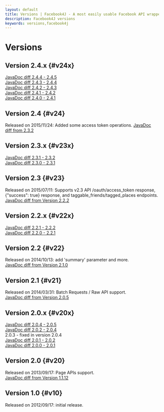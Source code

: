 ```yaml
---
layout: default
title: Versions | Facebook4J - A most easily usable Facebook API wrapper in Java
description: Facebook4J versions
keywords: versions,facebook4j
---
```

# Versions

## Version 2.4.x {#v24x}
[JavaDoc diff 2.4.4 - 2.4.5](/oldjavadocs/2.4.4-2.4.5/changes.html)  
[JavaDoc diff 2.4.3 - 2.4.4](/oldjavadocs/2.4.3-2.4.4/changes.html)  
[JavaDoc diff 2.4.2 - 2.4.3](/oldjavadocs/2.4.2-2.4.3/changes.html)  
[JavaDoc diff 2.4.1 - 2.4.2](/oldjavadocs/2.4.1-2.4.2/changes.html)  
[JavaDoc diff 2.4.0 - 2.4.1](/oldjavadocs/2.4.0-2.4.1/changes.html)

## Version 2.4 {#v24}
Released on 2015/11/24: Added some access token operations.
[JavaDoc diff from 2.3.2](/oldjavadocs/2.3.2-2.4.0/changes.html)  

## Version 2.3.x {#v23x}
[JavaDoc diff 2.3.1 - 2.3.2](/oldjavadocs/2.3.1-2.3.2/changes.html)  
[JavaDoc diff 2.3.0 - 2.3.1](/oldjavadocs/2.3.0-2.3.1/changes.html)

## Version 2.3 {#v23}
Released on 2015/07/11: Supports v2.3 API /oauth/access_token response, {"success": true} response, and taggable_friends/tagged_places endpoints.  
[JavaDoc diff from Version 2.2.2](/oldjavadocs/2.2.2-2.3.0/changes.html)

## Version 2.2.x {#v22x}
[JavaDoc diff 2.2.1 - 2.2.2](/oldjavadocs/2.2.1-2.2.2/changes.html)  
[JavaDoc diff 2.2.0 - 2.2.1](/oldjavadocs/2.2.0-2.2.1/changes.html)

## Version 2.2 {#v22}
Released on 2014/10/13: add 'summary' parameter and more.  
[JavaDoc diff from Version 2.1.0](/oldjavadocs/2.1.0-2.2.0/changes.html)

## Version 2.1 {#v21}
Released on 2014/03/31: Batch Requests / Raw API support.  
[JavaDoc diff from Version 2.0.5](/oldjavadocs/2.0.5-2.1.0/changes.html)

## Version 2.0.x {#v20x}
[JavaDoc diff 2.0.4 - 2.0.5](/oldjavadocs/2.0.4-2.0.5/changes.html)  
[JavaDoc diff 2.0.2 - 2.0.4](/oldjavadocs/2.0.2-2.0.4/changes.html)  
2.0.3 - fixed in version 2.0.4  
[JavaDoc diff 2.0.1 - 2.0.2](/oldjavadocs/2.0.1-2.0.2/changes.html)  
[JavaDoc diff 2.0.0 - 2.0.1](/oldjavadocs/2.0.0-2.0.1/changes.html)

## Version 2.0 {#v20}
Released on 2013/09/17: Page APIs support.  
[JavaDoc diff from Version 1.1.12](/oldjavadocs/1.1.12-2.0.0/changes.html)

## Version 1.0 {#v10}
Released on 2012/09/17: initial release.
